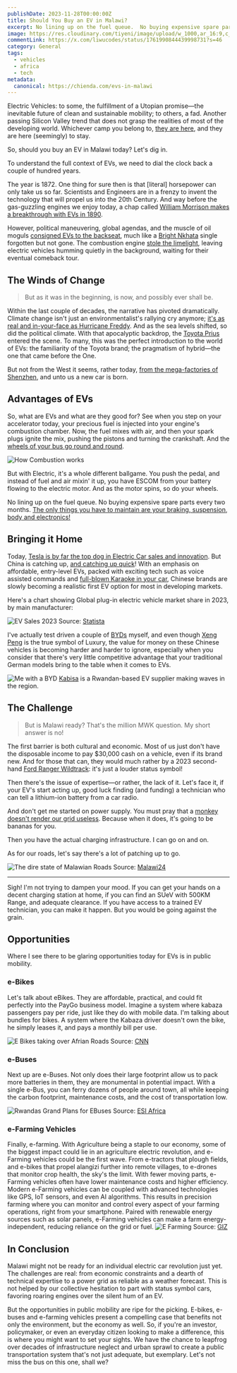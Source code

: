 ```yaml
---
publishDate: 2023-11-28T00:00:00Z
title: Should You Buy an EV in Malawi?
excerpt: No lining up on the fuel queue.  No buying expensive spare parts every two months. The only things you have to maintain are you braking, suspension, body and electronics!
image: https://res.cloudinary.com/tiyeni/image/upload/w_1000,ar_16:9,c_fill,g_auto,e_sharpen/v1708921132/liwu-ev.jpg
commentLink: https://x.com/liwucodes/status/1761990844439998731?s=46
category: General
tags:
  - vehicles
  - africa
  - tech
metadata:
  canonical: https://chienda.com/evs-in-malawi
---
```


Electric Vehicles: to some,
the fulfillment of a Utopian promise—the inevitable future of clean and sustainable mobility; to others, a fad.
Another passing Silicon Valley trend that does not grasp the realities of most of the developing world.
Whichever camp you belong to, [they are here](https://www.virta.global/en/global-electric-vehicle-market),
and they are here (seemingly) to stay.

So, should you buy an EV in Malawi today? Let's dig in.

To understand the full context of EVs, we need to dial the clock back a couple of hundred years.

The year is 1872. One thing for sure then is that [literal] horsepower can only take us so far.
Scientists and Engineers are in a frenzy to invent the technology that will propel us into the 20th Century.
And way before the gas-guzzling engines we enjoy today,
a chap called [William Morrison makes a breakthrough with EVs in 1890](https://iowahistoryjournal.com/an-electrifying-iowan/).

However, political maneuvering, global agendas, and the muscle of oil moguls [consigned EVs to the backseat](https://www.imdb.com/title/tt0489037/), much like a [Bright Nkhata](https://www.youtube.com/watch?v=AyoQzX6nGA8po) single forgotten but not gone. The combustion engine [stole the limelight](https://www.cummins.com/news/2023/10/20/state-adoption-among-energy-solutions), leaving electric vehicles humming quietly in the background, waiting for their eventual comeback tour.

## The Winds of Change

> But as it was in the beginning, is now, and possibly ever shall be.

Within the last couple of decades, the narrative has pivoted dramatically.
Climate change isn't just an environmentalist's rallying cry anymore;
[it's as real and in-your-face as Hurricane Freddy](https://reliefweb.int/disaster/tc-2023-000023-mdg).
And as the sea levels shifted, so did the political climate.
With that apocalyptic backdrop, the [Toyota Prius](https://www.toyota.com/prius/) entered the scene.
To many, this was the perfect introduction to the world of EVs:
the familiarity of the Toyota brand; the pragmatism of hybrid—the one that came before the One.

But not from the West it seems, rather today, [from the mega-factories of Shenzhen](https://www.scmp.com/business/companies/article/3253600/chinas-byd-looking-mexico-ev-plant-location-americas-ceo-stella-li-says), and unto us a new car is born.

## Advantages of EVs

So, what are EVs and what are they good for?
See when you step on your accelerator today, your precious fuel is injected into your engine's combustion chamber.
Now, the fuel mixes with air, and then your spark plugs ignite the mix, pushing the pistons and turning the crankshaft.
And the [wheels of your bus go round and round](https://www.youtube.com/watch?v=e_04ZrNroTo).

![How Combustion works](https://media1.giphy.com/media/v1.Y2lkPTc5MGI3NjExdWw2eHZzcXMzdGZjcDBlMDIzendkamxzMTB3NmdkNDlnaWY0bzU1ZSZlcD12MV9pbnRlcm5hbF9naWZfYnlfaWQmY3Q9Zw/IheewDzC0n3G0/giphy.gif)

But with Electric, it's a whole different ballgame.
You push the pedal,
and instead of fuel and air mixin' it up, you have ESCOM from your battery flowing to the electric motor.
And as the motor spins, so do your wheels.

No lining up on the fuel queue.
No buying expensive spare parts every two months.
[The only things you have to maintain are your braking, suspension,
body and electronics!](https://www.whocanfixmycar.com/advice/are-electric-cars-easy-to-maintain)

## Bringing it Home

Today, [Tesla is by far the top dog in Electric Car sales and innovation](https://www.greencars.com/news/the-tesla-model-y-is-the-best-selling-car-in-the-world). But China is catching up, [and catching up quick](https://www.statista.com/statistics/541390/global-sales-of-plug-in-electric-vehicle-manufacturers/)! With an emphasis on affordable, entry-level EVs, packed with exciting tech such as voice assisted commands and [full-blown Karaoke in your car](https://cnevpost.com/2023/08/07/byd-to-equip-stingray-karaoke-in-overseas-models/), Chinese brands are slowly becoming a realistic first EV option for most in developing markets.

Here's a chart showing Global plug-in electric vehicle market share in 2023, by main manufacturer:

![EV Sales 2023](https://res.cloudinary.com/tiyeni/image/upload/v1709708983/ev-sales.png)
Source: [Statista](https://www.statista.com/statistics/541390/global-sales-of-plug-in-electric-vehicle-manufacturers/)

I've actually test driven a couple of [BYDs](https://www.byd.com/eu) myself, and even though [Xeng Peng](https://www.xpeng.com/) is the true symbol of Luxury, the value for money on these Chinese vehicles is becoming harder and harder to ignore, especially when you consider that there's very little competitive advantage that your traditional German models bring to the table when it comes to EVs.

![Me with a BYD](https://res.cloudinary.com/tiyeni/image/upload/v1709709613/kabisa_ev.jpg)
[Kabisa](https://www.gokabisa.com/) is a Rwandan-based EV supplier making waves in the region.

## The Challenge

> But is Malawi ready? That's the million MWK question. My short answer is no!

The first barrier is both cultural and economic.
Most of us just don't have the disposable income to pay $30,000 cash on a vehicle, even if its brand new.
And for those that can,
they would much rather by a 2023 second-hand [Ford Ranger Wildtrack](https://www.youtube.com/watch?v=DRTxbogwSoA):
it's just a louder status symbol!

Then there's the issue of expertise—or rather, the lack of it.
Let's face it, if your EV's start acting up,
good luck finding (and funding) a technician who can tell a lithium-ion battery from a car radio.

And don't get me started on power supply.
You must pray
that a [monkey doesn't render our grid useless](https://www.researchgate.net/figure/A-monkey-that-landed-on-an-ESCOM-transformer-resulting-into-power-cut-Photo-kindly_fig3_279205597).
Because when it does, it's going to be bananas for you.

Then you have the actual charging infrastructure. I can go on and on.

As for our roads, let's say there's a lot of patching up to go.

![The dire state of Malawian Roads](https://i0.wp.com/malawi24.com/wp-content/uploads/2023/04/Malawi-Potholes-.jpg?w=720&ssl=1)
Source: [Malawi24](https://malawi24.com/2023/04/07/malawi-roads-in-pictures/)

---

Sigh! I'm not trying to dampen your mood. If you can get your hands on a decent charging station at home, if you can find an SUeV with 500KM Range, and adequate clearance. If you have access to a trained EV technician, you can make it happen. But you would be going against the grain.

## Opportunities

Where I see there to be glaring opportunities today for EVs is in public mobility.

### e-Bikes

Let's talk about eBikes. They are affordable, practical, and could fit perfectly into the PayGo business model. Imagine a system where kabaza passengers pay per ride, just like they do with mobile data. I'm talking about bundles for bikes. A system where the Kabaza driver doesn't own the bike, he simply leases it, and pays a monthly bill per use.

![E Bikes taking over Afrian Roads](https://media.cnn.com/api/v1/images/stellar/prod/230901144529-spiro-rwanda-1.jpg?c=16x9&q=h_653,w_1160,c_fill/f_webp)
Source: [CNN](https://edition.cnn.com/2023/09/04/africa/spiro-battery-swap-africa-electric-bikes-spc-intl/index.html)

### e-Buses

Next up are e-Buses.
Not only does their large footprint allow us to pack more batteries in them, they are monumental in potential impact.
With a single e-Bus, you can ferry dozens of people around town,
all while keeping the carbon footprint, maintenance costs, and the cost of transportation low.

![Rwandas Grand Plans for EBuses](https://www.esi-africa.com/wp-content/uploads/2023/11/basigo-696x522.jpeg)
Source: [ESI Africa](https://www.esi-africa.com/industry-sectors/transport/rwanda-to-introduce-electric-buses-in-kigali/)

### e-Farming Vehicles

Finally, e-farming. With Agriculture being a staple to our economy, some of the biggest impact could lie in an agriculture electric revolution, and e-Farming vehicles could be the first wave. From e-tractors that plough fields, and e-bikes that propel alangizi further into remote villages, to e-drones that monitor crop health, the sky's the limit. With fewer moving parts, e-Farming vehicles often have lower maintenance costs and higher efficiency. Modern e-Farming vehicles can be coupled with advanced technologies like GPS, IoT sensors, and even AI algorithms. This results in precision farming where you can monitor and control every aspect of your farming operations, right from your smartphone. Paired with renewable energy sources such as solar panels, e-Farming vehicles can make a farm energy-independent, reducing reliance on the grid or fuel.
![E Farming](https://www.giz.de/static/en/images/images_content_460x160/Bild_E-Traktor%c2%a9VW_cut_rdax_815x696s.jpg)
Source: [GIZ](https://www.giz.de/en/mediacenter/103149.html)

## In Conclusion

Malawi might not be ready for an individual electric car revolution just yet. The challenges are real: from economic constraints and a dearth of technical expertise to a power grid as reliable as a weather forecast. This is not helped by our collective hesitation to part with status symbol cars, favoring roaring engines over the silent hum of an EV.

But the opportunities in public mobility are ripe for the picking. E-bikes, e-buses and e-farming vehicles present a compelling case that benefits not only the environment, but the economy as well. So, if you're an investor, policymaker, or even an everyday citizen looking to make a difference, this is where you might want to set your sights. We have the chance to leapfrog over decades of infrastructure neglect and urban sprawl to create a public transportation system that's not just adequate, but exemplary. Let's not miss the bus on this one, shall we?
